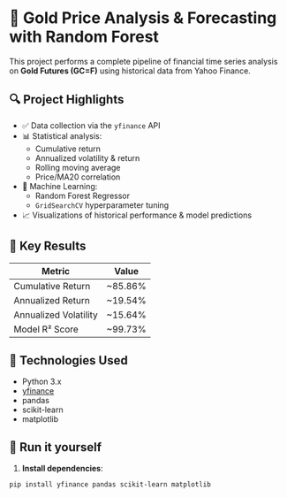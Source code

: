 # 🧠 Gold Price Analysis & Forecasting with Random Forest

This project performs a complete pipeline of financial time series analysis on **Gold Futures (GC=F)** using historical data from Yahoo Finance.

## 🔍 Project Highlights

- ✅ Data collection via the `yfinance` API
- 📊 Statistical analysis:
  - Cumulative return
  - Annualized volatility & return
  - Rolling moving average
  - Price/MA20 correlation
- 🌲 Machine Learning:
  - Random Forest Regressor
  - `GridSearchCV` hyperparameter tuning
- 📈 Visualizations of historical performance & model predictions

## 📌 Key Results

| Metric                | Value     |
|----------------------|-----------|
| Cumulative Return     | ~85.86%   |
| Annualized Return     | ~19.54%   |
| Annualized Volatility | ~15.64%   |
| Model R² Score        | ~99.73%   |

## 🧰 Technologies Used

- Python 3.x
- [yfinance](https://pypi.org/project/yfinance/)
- pandas
- scikit-learn
- matplotlib

## 🚀 Run it yourself

1. **Install dependencies**:

```bash
pip install yfinance pandas scikit-learn matplotlib

